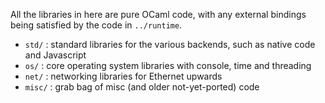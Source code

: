 All the libraries in here are pure OCaml code, with any external bindings being satisfied by the code in `../runtime`.

* `std/` : standard libraries for the various backends, such as native code and Javascript
* `os/` : core operating system libraries with console, time and threading
* `net/` : networking libraries for Ethernet upwards
* `misc/` : grab bag of misc (and older not-yet-ported) code
